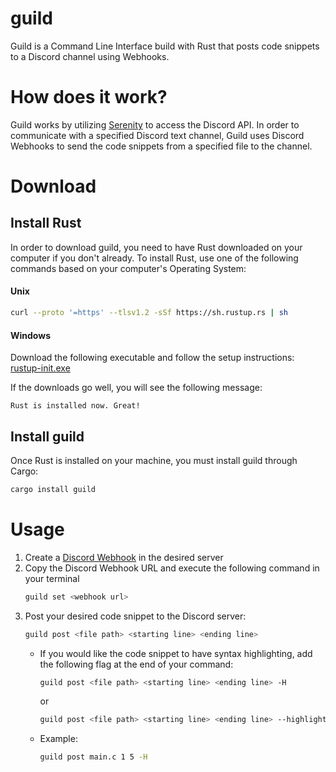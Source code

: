 # guild

Guild is a Command Line Interface build with Rust that posts code snippets to a Discord channel using Webhooks.

# How does it work?

Guild works by utilizing [Serenity](https://www.github.com/serenity-rs/serenity) to access the Discord API. In order to communicate with a specified Discord text channel, Guild uses Discord Webhooks to send the code snippets from a specified file to the channel.

# Download

## Install Rust

In order to download guild, you need to have Rust downloaded on your computer if you don't already. To install Rust, use one of the following commands based on your computer's Operating System:

#### Unix 
```bash
curl --proto '=https' --tlsv1.2 -sSf https://sh.rustup.rs | sh
```
#### Windows
Download the following executable and follow the setup instructions: [rustup-init.exe](https://static.rust-lang.org/rustup/dist/i686-pc-windows-gnu/rustup-init.exe)

If the downloads go well, you will see the following message: 
```
Rust is installed now. Great!
```

## Install guild

Once Rust is installed on your machine, you must install guild through Cargo: 
```bash
cargo install guild
```

# Usage

1. Create a [Discord Webhook](https://support.discord.com/hc/en-us/articles/228383668-Intro-to-Webhooks) in the desired server
2. Copy the Discord Webhook URL and execute the following command in your terminal
    ```bash
    guild set <webhook url>
    ```
3. Post your desired code snippet to the Discord server: 
    ```bash
    guild post <file path> <starting line> <ending line>
    ```
    - If you would like the code snippet to have syntax highlighting, add the following flag at the end of your command:
        ```bash
        guild post <file path> <starting line> <ending line> -H
        ```
        or 
        ```bash
        guild post <file path> <starting line> <ending line> --highlight
        ```
    - Example:
        ```bash
        guild post main.c 1 5 -H
        ```
